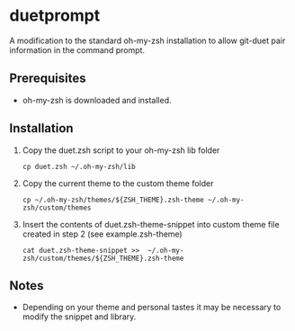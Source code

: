 # duetprompt
A modification to the standard oh-my-zsh installation to allow git-duet pair information in the command prompt.

## Prerequisites
- oh-my-zsh is downloaded and installed.

## Installation
1. Copy the duet.zsh script to your oh-my-zsh lib folder

   ```cp duet.zsh ~/.oh-my-zsh/lib```

2. Copy the current theme to the custom theme folder

   ```cp ~/.oh-my-zsh/themes/${ZSH_THEME}.zsh-theme ~/.oh-my-zsh/custom/themes```

3. Insert the contents of duet.zsh-theme-snippet into custom theme file created in step 2 (see example.zsh-theme)

   ```cat duet.zsh-theme-snippet >>  ~/.oh-my-zsh/custom/themes/${ZSH_THEME}.zsh-theme```

## Notes
- Depending on your theme and personal tastes it may be necessary to modify the snippet and library.
